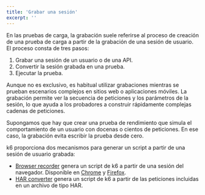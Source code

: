 ```yaml
---
title: 'Grabar una sesión'
excerpt: ''
---
```


En las pruebas de carga, la grabación suele referirse al proceso de creación de una prueba de carga a partir de la grabación de una sesión de usuario. El proceso consta de tres pasos:

1. Grabar una sesión de un usuario o de una API.
2. Convertir la sesión grabada en una prueba.
3. Ejecutar la prueba.

Aunque no es exclusivo, es habitual utilizar grabaciones mientras se prueban escenarios complejos en sitios web o aplicaciones móviles. La grabación permite ver la secuencia de peticiones y los parámetros de la sesión, lo que ayuda a los probadores a construir rápidamente complejas cadenas de peticiones.

Supongamos que hay que crear una prueba de rendimiento que simula el comportamiento de un usuario con docenas o cientos de peticiones. En ese caso, la grabación evita escribir la prueba desde cero.

k6 proporciona dos mecanismos para generar un script a partir de una sesión de usuario grabada:

- [Browser recorder](/test-authoring/recording-a-session/browser-recorder) genera un script de k6 a partir de una sesión del navegador. Disponible en
 [Chrome](https://chrome.google.com/webstore/detail/k6-browser-recorder/phjdhndljphphehjpgbmpocddnnmdbda?hl=en) y [Firefox](https://addons.mozilla.org/en-US/firefox/addon/k6-browser-recorder/).
- [HAR converter](/test-authoring/recording-a-session/har-converter) genera un script de k6 a partir de las peticiones incluidas en un archivo de tipo HAR.
 